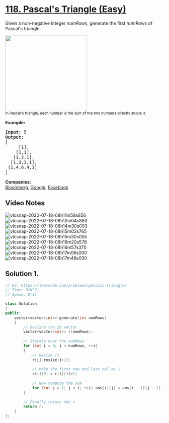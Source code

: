 # [118. Pascal's Triangle (Easy)](https://leetcode.com/problems/pascals-triangle/)

<p>Given a non-negative integer&nbsp;<em>numRows</em>, generate the first <em>numRows</em> of Pascal's triangle.</p>

<p><img alt="" src="https://upload.wikimedia.org/wikipedia/commons/0/0d/PascalTriangleAnimated2.gif" style="height:240px; width:260px"><br>
<small>In Pascal's triangle, each number is the sum of the two numbers directly above it.</small></p>

<p><strong>Example:</strong></p>

<pre><strong>Input:</strong> 5
<strong>Output:</strong>
[
     [1],
    [1,1],
   [1,2,1],
  [1,3,3,1],
 [1,4,6,4,1]
]
</pre>


**Companies**:  
[Bloomberg](https://leetcode.com/company/bloomberg), [Google](https://leetcode.com/company/google), [Facebook](https://leetcode.com/company/facebook)

## Video Notes

![vlcsnap-2022-07-18-08h11m58s856](https://user-images.githubusercontent.com/37560890/179438615-04265ba0-41da-4d11-bc9e-bbe88878c730.png)
![vlcsnap-2022-07-18-08h12m04s883](https://user-images.githubusercontent.com/37560890/179438617-1070290b-c6b7-441f-8e25-795e8857e086.png)
![vlcsnap-2022-07-18-08h14m30s093](https://user-images.githubusercontent.com/37560890/179438618-1fd3df72-3a8d-4008-9cf5-6faae17004be.png)
![vlcsnap-2022-07-18-08h15m02s765](https://user-images.githubusercontent.com/37560890/179438623-68622ffb-ca9d-45d6-a231-3bdfb57efd7f.png)
![vlcsnap-2022-07-18-08h15m30s055](https://user-images.githubusercontent.com/37560890/179438627-be8199dd-b573-42d4-b354-553d6123c535.png)
![vlcsnap-2022-07-18-08h16m20s578](https://user-images.githubusercontent.com/37560890/179438628-080bd1c9-f3d5-4bef-b285-d7f1bd931b16.png)
![vlcsnap-2022-07-18-08h16m57s370](https://user-images.githubusercontent.com/37560890/179438630-10fa98be-65e9-48e7-9105-a618b2ca59b8.png)
![vlcsnap-2022-07-18-08h17m06s000](https://user-images.githubusercontent.com/37560890/179438632-8bfc4368-a78e-4f85-a77e-42d5d35cec90.png)
![vlcsnap-2022-07-18-08h17m48s030](https://user-images.githubusercontent.com/37560890/179438634-121a12aa-99d8-4b51-ad3e-c724d826e908.png)



## Solution 1.

```cpp
// OJ: https://leetcode.com/problems/pascals-triangle/
// Time: O(N^2)
// Space: O(1)

class Solution 
{
public:
    vector<vector<int>> generate(int numRows) 
    {
        // Declare the 2d vector
        vector<vector<int>> r(numRows);
        
        // Iterate over the numRows
        for (int i = 0; i < numRows; ++i) 
        {
            // Resize it
            r[i].resize(i+1);
            
            // Make the first row and last col as 1
            r[i][0] = r[i][i]=1;
            
            // Now compute the sum
            for (int j = 1; j < i; ++j) ans[i][j] = ans[i - 1][j - 1] + ans[i - 1][j];
        }
        
        // Finally return the r
        return r;
    }
};
```
